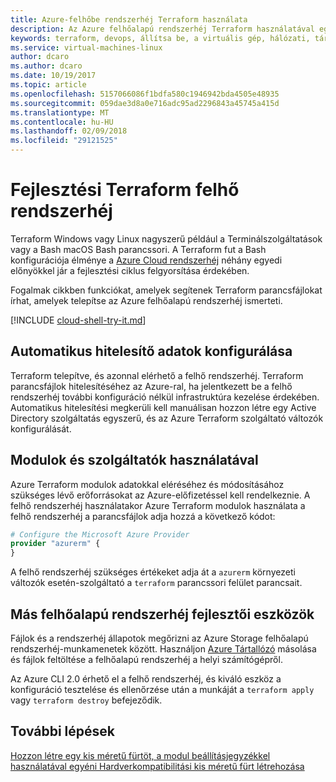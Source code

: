 ```yaml
---
title: Azure-felhőbe rendszerhéj Terraform használata
description: Az Azure felhőalapú rendszerhéj Terraform használatával egyszerűsíthető a hitelesítés és a konfigurációt.
keywords: terraform, devops, állítsa be, a virtuális gép, hálózati, tárolási, modulok méretezése
ms.service: virtual-machines-linux
author: dcaro
ms.author: dcaro
ms.date: 10/19/2017
ms.topic: article
ms.openlocfilehash: 5157066086f1bdfa580c1946942bda4505e48935
ms.sourcegitcommit: 059dae3d8a0e716adc95ad2296843a45745a415d
ms.translationtype: MT
ms.contentlocale: hu-HU
ms.lasthandoff: 02/09/2018
ms.locfileid: "29121525"
---
```

# <a name="terraform-cloud-shell-development"></a>Fejlesztési Terraform felhő rendszerhéj 

Terraform Windows vagy Linux nagyszerű például a Terminálszolgáltatások vagy a Bash macOS Bash parancssori. A Terraform fut a Bash konfigurációja élménye a [Azure Cloud rendszerhéj](/azure/cloud-shell/overview) néhány egyedi előnyökkel jár a fejlesztési ciklus felgyorsítása érdekében.

Fogalmak cikkben funkciókat, amelyek segítenek Terraform parancsfájlokat írhat, amelyek telepítse az Azure felhőalapú rendszerhéj ismerteti.

[!INCLUDE [cloud-shell-try-it.md](../../includes/cloud-shell-try-it.md)]

## <a name="automatic-credential-configuration"></a>Automatikus hitelesítő adatok konfigurálása

Terraform telepítve, és azonnal elérhető a felhő rendszerhéj. Terraform parancsfájlok hitelesítéséhez az Azure-ral, ha jelentkezett be a felhő rendszerhéj további konfiguráció nélkül infrastruktúra kezelése érdekében. Automatikus hitelesítési megkerüli kell manuálisan hozzon létre egy Active Directory szolgáltatás egyszerű, és az Azure Terraform szolgáltató változók konfigurálását.


## <a name="using-modules-and-providers"></a>Modulok és szolgáltatók használatával

Azure Terraform modulok adatokkal eléréséhez és módosításához szükséges lévő erőforrásokat az Azure-előfizetéssel kell rendelkeznie. A felhő rendszerhéj használatakor Azure Terraform modulok használata a felhő rendszerhéj a parancsfájlok adja hozzá a következő kódot:

```tf
# Configure the Microsoft Azure Provider
provider "azurerm" {
}
```

A felhő rendszerhéj szükséges értékeket adja át a `azurerm` környezeti változók esetén-szolgáltató a `terraform` parancssori felület parancsait.

## <a name="other-cloud-shell-developer-tools"></a>Más felhőalapú rendszerhéj fejlesztői eszközök

Fájlok és a rendszerhéj állapotok megőrizni az Azure Storage felhőalapú rendszerhéj-munkamenetek között. Használjon [Azure Tártallózó](/azure/vs-azure-tools-storage-manage-with-storage-explorer) másolása és fájlok feltöltése a felhőalapú rendszerhéj a helyi számítógépről.

Az Azure CLI 2.0 érhető el a felhő rendszerhéj, és kiváló eszköz a konfiguráció tesztelése és ellenőrzése után a munkáját a `terraform apply` vagy `terraform destroy` befejeződik.


## <a name="next-steps"></a>További lépések

[Hozzon létre egy kis méretű fürtöt, a modul beállításjegyzékkel](terraform-create-vm-cluster-module.md)
[használatával egyéni Hardverkompatibilitási kis méretű fürt létrehozása](terraform-create-vm-cluster-with-infrastructure.md)
